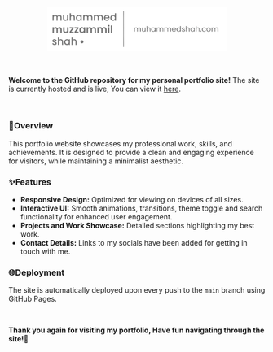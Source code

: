 <div align="center">
<img src="static/images/readme-main-image.png" alt="Muhammed Shah Portfolio" width="70%">
</div>

&nbsp;

**Welcome to the GitHub repository for my personal portfolio site!**
The site is currently hosted and is live, You can view it [here](https://muhammedshah.com).

&nbsp;

### 🔎Overview

This portfolio website showcases my professional work, skills, and achievements. It is designed to provide a clean and engaging experience for visitors, while maintaining a minimalist aesthetic.

### ✨Features

- **Responsive Design:** Optimized for viewing on devices of all sizes.
- **Interactive UI:** Smooth animations, transitions, theme toggle and search functionality for enhanced user engagement.
- **Projects and Work Showcase:** Detailed sections highlighting my best work.
- **Contact Details:** Links to my socials have been added for getting in touch with me.


### 🌐Deployment

The site is automatically deployed upon every push to the `main` branch using GitHub Pages.

&nbsp;

**Thank you again for visiting my portfolio, Have fun navigating through the site!🚀**